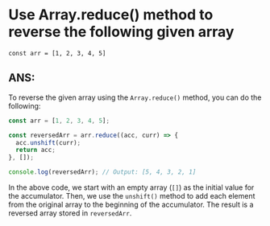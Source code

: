 # Use Array.reduce() method to reverse the following given array

```const arr = [1, 2, 3, 4, 5] ```
## ANS:
To reverse the given array using the `Array.reduce()` method, you can do the following:

```javascript
const arr = [1, 2, 3, 4, 5];

const reversedArr = arr.reduce((acc, curr) => {
  acc.unshift(curr);
  return acc;
}, []);

console.log(reversedArr); // Output: [5, 4, 3, 2, 1]
```

In the above code, we start with an empty array (`[]`) as the initial value for the accumulator. Then, we use the `unshift()` method to add each element from the original array to the beginning of the accumulator. The result is a reversed array stored in `reversedArr`.
